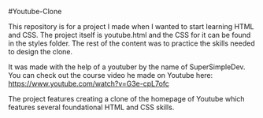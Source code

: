 #Youtube-Clone

This repository is for a project I made when I wanted to start learning HTML and CSS. The project itself is youtube.html and the CSS for it can be found in the styles folder. The rest of the content was to practice the skills needed to design the clone.

It was made with the help of a youtuber by the name of SuperSimpleDev. You can check out the course video he made on Youtube here: https://www.youtube.com/watch?v=G3e-cpL7ofc

The project features creating a clone of the homepage of Youtube which features several foundational HTML and CSS skills.
